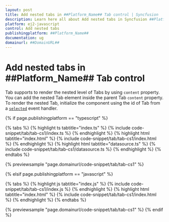 ```yaml
---
layout: post
title: Add nested tabs in ##Platform_Name## Tab control | Syncfusion
description: Learn here all about Add nested tabs in Syncfusion ##Platform_Name## Tab control of Syncfusion Essential JS 2 and more.
platform: ej2-javascript
control: Add nested tabs 
publishingplatform: ##Platform_Name##
documentation: ug
domainurl: ##DomainURL##
---
```


# Add nested tabs in ##Platform_Name## Tab control

Tab supports to render the nested level of Tabs by using `content` property. You can add the nested Tab element inside the parent Tab `content` property. To render the nested Tab, initialize the component using the id of Tab from a [`selected`](../../api/tab/#selected) event handler.

{% if page.publishingplatform == "typescript" %}

 {% tabs %}
{% highlight ts tabtitle="index.ts" %}
{% include code-snippet/tab/tab-cs1/index.ts %}
{% endhighlight %}
{% highlight html tabtitle="index.html" %}
{% include code-snippet/tab/tab-cs1/index.html %}
{% endhighlight %}
{% highlight html tabtitle="datasource.ts" %}
{% include code-snippet/tab/tab-cs1/datasource.ts %}
{% endhighlight %}
{% endtabs %}
        
{% previewsample "page.domainurl/code-snippet/tab/tab-cs1" %}

{% elsif page.publishingplatform == "javascript" %}

{% tabs %}
{% highlight js tabtitle="index.js" %}
{% include code-snippet/tab/tab-cs1/index.js %}
{% endhighlight %}
{% highlight html tabtitle="index.html" %}
{% include code-snippet/tab/tab-cs1/index.html %}
{% endhighlight %}
{% endtabs %}

{% previewsample "page.domainurl/code-snippet/tab/tab-cs1" %}
{% endif %}
